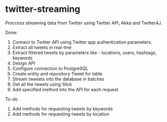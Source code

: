 # twitter-streaming

Proccess streaming data from Twitter using Twitter API, Akka and Twitter4J.

Done:
1. Connect to Twitter API using Twitter app authentication parameters.
2. Extract all tweets in real-tme
3. Extract filtered tweets by parameters like - locations, users, hashtags, keywords
4. Design API
5. Configure connection to PostgreSQL
6. Create entity and repository Tweet for table
7. Stream tweeеts into the database in batches
8. Get all the tweets using Slick 
9. Add specified method into the API for each request

To-do
1. Add methods for requesting tweets by keywords
2. Add methods for requesting tweets by location

